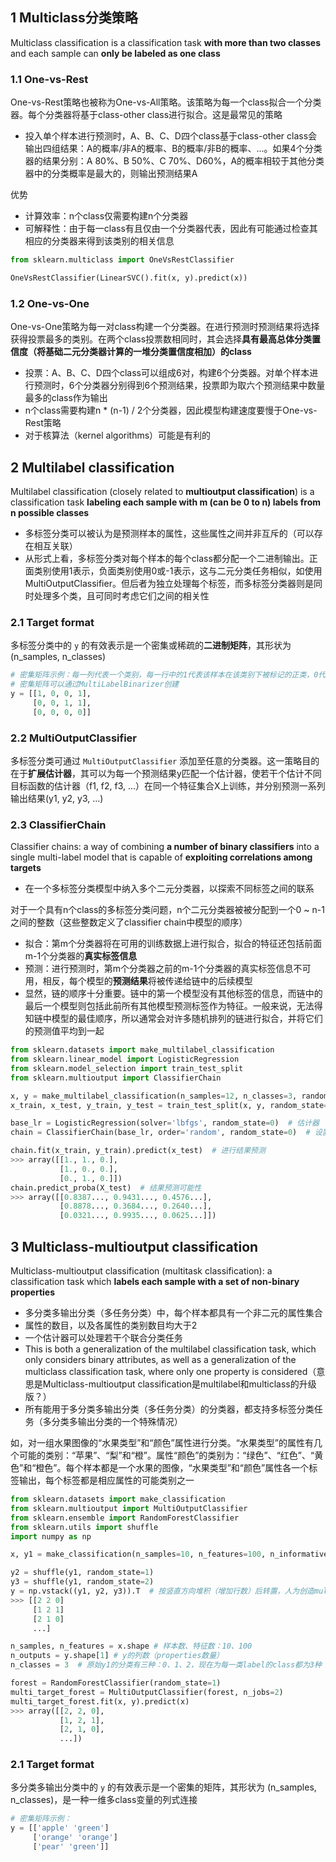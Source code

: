 ## 1 Multiclass分类策略
Multiclass classification is a classification task **with more than two classes** and each sample can **only be labeled as one class**
### 1.1 One-vs-Rest
One-vs-Rest策略也被称为One-vs-All策略。该策略为每一个class拟合一个分类器。每个分类器将基于class-other class进行拟合。这是最常见的策略
* 投入单个样本进行预测时，A、B、C、D四个class基于class-other class会输出四组结果：A的概率/非A的概率、B的概率/非B的概率、...。如果4个分类器的结果分别：A 80%、B 50%、C 70%、D60%，A的概率相较于其他分类器中的分类概率是最大的，则输出预测结果A

优势
* 计算效率：n个class仅需要构建n个分类器
* 可解释性：由于每一class有且仅由一个分类器代表，因此有可能通过检查其相应的分类器来得到该类别的相关信息
```python
from sklearn.multiclass import OneVsRestClassifier

OneVsRestClassifier(LinearSVC().fit(x, y).predict(x))
```
### 1.2 One-vs-One
One-vs-One策略为每一对class构建一个分类器。在进行预测时预测结果将选择获得投票最多的类别。在两个class投票数相同时，其会选择**具有最高总体分类置信度（将基础二元分类器计算的一堆分类置信度相加）的class**
* 投票：A、B、C、D四个class可以组成6对，构建6个分类器。对单个样本进行预测时，6个分类器分别得到6个预测结果，投票即为取六个预测结果中数量最多的class作为输出
* n个class需要构建n \* (n-1) / 2个分类器，因此模型构建速度要慢于One-vs-Rest策略
* 对于核算法（kernel algorithms）可能是有利的
## 2 Multilabel classification
Multilabel classification (closely related to **multioutput classification**) is a classification task **labeling each sample with m (can be 0 to n) labels from n possible classes**
* 多标签分类可以被认为是预测样本的属性，这些属性之间并非互斥的（可以存在相互关联）
* 从形式上看，多标签分类对每个样本的每个class都分配一个二进制输出。正面类别使用1表示，负面类别使用0或-1表示，这与二元分类任务相似，如使用MultiOutputClassifier。但后者为独立处理每个标签，而多标签分类器则是同时处理多个类，且可同时考虑它们之间的相关性
### 2.1 Target format
多标签分类中的 ```y``` 的有效表示是一个密集或稀疏的**二进制矩阵**，其形状为 (n_samples, n_classes)
```python
# 密集矩阵示例：每一列代表一个类别，每一行中的1代表该样本在该类别下被标记的正类，0代表反类
# 密集矩阵可以通过MultiLabelBinarizer创建
y = [[1, 0, 0, 1],
	 [0, 0, 1, 1],
	 [0, 0, 0, 0]]
```
### 2.2 MultiOutputClassifier
多标签分类可通过 ```MultiOutputClassifier``` 添加至任意的分类器。这一策略目的在于**扩展估计器**，其可以为每一个预测结果y匹配一个估计器，使若干个估计不同目标函数的估计器（f1, f2, f3, ...）在同一个特征集合X上训练，并分别预测一系列输出结果(y1, y2, y3, ...)
### 2.3 ClassifierChain
Classifier chains: a way of combining **a number of binary classifiers** into a single multi-label model that is capable of **exploiting correlations among targets**
* 在一个多标签分类模型中纳入多个二元分类器，以探索不同标签之间的联系

对于一个具有n个class的多标签分类问题，n个二元分类器被被分配到一个0 ~ n-1之间的整数（这些整数定义了classifier chain中模型的顺序）
* 拟合：第m个分类器将在可用的训练数据上进行拟合，拟合的特征还包括前面m-1个分类器的**真实标签信息**
* 预测：进行预测时，第m个分类器之前的m-1个分类器的真实标签信息不可用，相反，每个模型的**预测结果**将被传递给链中的后续模型
* 显然，链的顺序十分重要。链中的第一个模型没有其他标签的信息，而链中的最后一个模型则包括此前所有其他模型预测标签作为特征。一般来说，无法得知链中模型的最佳顺序，所以通常会对许多随机排列的链进行拟合，并将它们的预测值平均到一起

```python
from sklearn.datasets import make_multilabel_classification
from sklearn.linear_model import LogisticRegression
from sklearn.model_selection import train_test_split
from sklearn.multioutput import ClassifierChain

x, y = make_multilabel_classification(n_samples=12, n_classes=3, random_state=0)
x_train, x_test, y_train, y_test = train_test_split(x, y, random_state=0)

base_lr = LogisticRegression(solver='lbfgs', random_state=0)  # 估计器
chain = ClassifierChain(base_lr, order='random', random_state=0)  # 设置链

chain.fit(x_train, y_train).predict(x_test)  # 进行结果预测
>>> array([[1., 1., 0.],
           [1., 0., 0.],
           [0., 1., 0.]])
chain.predict_proba(X_test)  # 结果预测可能性
>>> array([[0.8387..., 0.9431..., 0.4576...],
           [0.8878..., 0.3684..., 0.2640...],
           [0.0321..., 0.9935..., 0.0625...]])
```
## 3 Multiclass-multioutput classification
Multiclass-multioutput classification (multitask classification): a classification task which **labels each sample with a set of non-binary properties**
* 多分类多输出分类（多任务分类）中，每个样本都具有一个非二元的属性集合
* 属性的数目，以及各属性的类别数目均大于2
* 一个估计器可以处理若干个联合分类任务
* This is both a generalization of the multilabel classification task, which only considers binary attributes, as well as a generalization of the multiclass classification task, where only one property is considered（意思是Multiclass-multioutput classification是multilabel和multiclass的升级版？）
* 所有能用于多分类多输出分类（多任务分类）的分类器，都支持多标签分类任务（多分类多输出分类的一个特殊情况）

如，对一组水果图像的“水果类型”和“颜色”属性进行分类。“水果类型”的属性有几个可能的类别：“苹果”、“梨”和“橙”。属性“颜色”的类别为：“绿色”、“红色”、“黄色”和“橙色”。每个样本都是一个水果的图像，“水果类型”和“颜色”属性各一个标签输出，每个标签都是相应属性的可能类别之一
```python 
from sklearn.datasets import make_classification
from sklearn.multioutput import MultiOutputClassifier
from sklearn.ensemble import RandomForestClassifier
from sklearn.utils import shuffle
import numpy as np

x, y1 = make_classification(n_samples=10, n_features=100, n_informative=30, n_classes=3, random_state=1)

y2 = shuffle(y1, random_state=1)
y3 = shuffle(y1, random_state=2)
y = np.vstack((y1, y2, y3)).T  # 按竖直方向堆积（增加行数）后转置，人为创造multi-label
>>> [[2 2 0]
     [1 2 1]
     [2 1 0]
     ...]

n_samples, n_features = x.shape # 样本数、特征数：10、100
n_outputs = y.shape[1] # y的列数（properties数量）
n_classes = 3  # 原始y1的分类有三种：0、1、2，现在为每一类label的class都为3种

forest = RandomForestClassifier(random_state=1)
multi_target_forest = MultiOutputClassifier(forest, n_jobs=2)
multi_target_forest.fit(x, y).predict(x)
>>> array([[2, 2, 0],
           [1, 2, 1],
           [2, 1, 0],
           ...])
```
### 2.1 Target format
多分类多输出分类中的 ```y``` 的有效表示是一个密集的矩阵，其形状为 (n_samples, n_classes)，是一种一维多class变量的列式连接
```python
# 密集矩阵示例：
y = [['apple' 'green']
     ['orange' 'orange']
     ['pear' 'green']]
```

